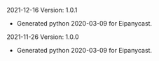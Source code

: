 2021-12-16 Version: 1.0.1
- Generated python 2020-03-09 for Eipanycast.

2021-11-26 Version: 1.0.0
- Generated python 2020-03-09 for Eipanycast.

